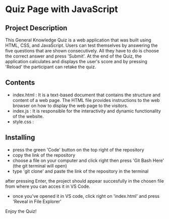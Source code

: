 # Quiz Page with JavaScript

## Project Description

This General Knowledge Quiz is a web application that was built using HTML, CSS, and  JavaScript. Users can test themselves by answering the five questions that are shown consecutively. All they have to do is choose the correct answer and press 'Submit'. At the end of the Quiz, the application calculates and displays the user's score and by pressing 'Reload' the participant can retake the quiz.

## Contents
- index.html :  It is a text-based document that contains the structure and content of a web page. The HTML file provides instructions to the web browser on how to  display the web page to the visitors.
- index.js : It is responsible for the interactivity and dynamic functionality of the website.
- style.css :

## Installing

- press the green 'Code' button on the top right of the repository
- copy the link of the repository
- choose a file on your computer and click right then press 'Git Bash Here' (the git terminal will open)
- type 'git clone' and paste the link of the repository in the terminal 

after pressing Enter, the project should appear succesfully in the chosen file from where you can acces it in VS Code.
- once you've opened it in VS code, click right on 'index.html' and press 'Reveal in File Explorer'

Enjoy the Quiz!
